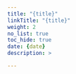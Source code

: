 ```yaml
---
title: "{title}"
linkTitle: "{title}"
weight: 2
no_list: true
toc_hide: true
date: {date}
description: >

---
```

<object data="{file_path}" type="image/svg+xml"></object>
